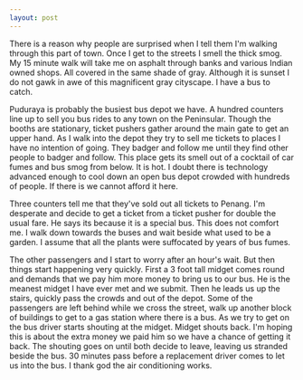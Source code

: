 ```yaml
---
layout: post
---  
```

There is a reason why people are surprised when I tell them I'm walking through this part of town. Once I get to the streets I smell the thick smog. My 15 minute walk will take me on asphalt through banks and various Indian owned shops. All covered in the same shade of gray. Although it is sunset I do not gawk in awe of this magnificent gray cityscape. I have a bus to catch.

Puduraya is probably the busiest bus depot we have. A hundred counters line up to sell you bus rides to any town on the Peninsular. Though the booths are stationary, ticket pushers gather around the main gate to get an upper hand. As I walk into the depot they try to sell me tickets to places I have no intention of going. They badger and follow me until they find other people to badger and follow. This place gets its smell out of a cocktail of car fumes and bus smog from below. It is hot. I doubt there is technology advanced enough to cool down an open bus depot crowded with hundreds of people. If there is we cannot afford it here.

Three counters tell me that they've sold out all tickets to Penang. I'm desperate and decide to get a ticket from a ticket pusher for double the usual fare. He says its because it is a special bus. This does not comfort me. I walk down towards the buses and wait beside what used to be a garden. I assume that all the plants were suffocated by years of bus fumes.

The other passengers and I start to worry after an hour's wait. But then things start happening very quickly. First a 3 foot tall midget comes round and demands that we pay him more money to bring us to our bus. He is the meanest midget I have ever met and we submit. Then he leads us up the stairs, quickly pass the crowds and out of the depot. Some of the passengers are left behind while we cross the street, walk up another block of buildings to get to a gas station where there is a bus. As we try to get on the bus driver starts shouting at the midget. Midget shouts back. I'm hoping this is about the extra money we paid him so we have a chance of getting it back. The shouting goes on until both decide to leave, leaving us stranded beside the bus. 30 minutes pass before a replacement driver comes to let us into the bus. I thank god the air conditioning works.

